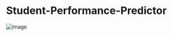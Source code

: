 # Student-Performance-Predictor

![image](https://github.com/user-attachments/assets/f92be522-158d-45d6-a160-070193b4357c)
